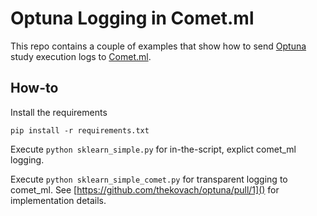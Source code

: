 # Optuna Logging in Comet.ml

This repo contains a couple of examples that show how to send [Optuna](https://github.com/optuna/optuna) study execution
logs to [Comet.ml](https://www.comet.ml).

## How-to
Install the requirements
```shell
pip install -r requirements.txt
```

Execute `python sklearn_simple.py` for in-the-script, explict comet_ml logging.

Execute `python sklearn_simple_comet.py` for transparent logging to comet_ml. See 
[https://github.com/thekovach/optuna/pull/1]() for implementation details. 
